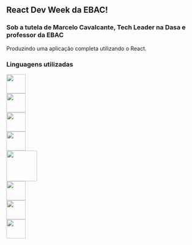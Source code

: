 ## React Dev Week da EBAC!

### Sob a tutela de Marcelo Cavalcante, Tech Leader na Dasa e professor da EBAC

Produzindo uma aplicação completa utilizando o React.

### Linguagens utilizadas

<code><img src="https://img.shields.io/badge/React-20232A?style=for-the-badge&logo=react&logoColor=61DAFB" width="50"/> </code>
<code><img src="https://img.shields.io/badge/Visual_Studio_Code-0078D4?style=for-the-badge&logo=visual%20studio%20code&logoColor=white" width="50"/> </code>
<code><img src="https://img.shields.io/badge/JavaScript-323330?style=for-the-badge&logo=javascript&logoColor=F7DF1E" width="50"/> </code>
<code><img src="https://img.shields.io/badge/json-5E5C5C?style=for-the-badge&logo=json&logoColor=white" width="50"/> </code>
<code><img src="https://img.shields.io/badge/Node.js-339933?style=for-the-badge&logo=nodedotjs&logoColor=white" width="80"/> </code>
<code><img src="https://img.shields.io/badge/npm-CB3837?style=for-the-badge&logo=npm&logoColor=white" width="50"/> </code>
<code><img src="https://img.shields.io/badge/Yarn-2C8EBB?style=for-the-badge&logo=yarn&logoColor=white" width="50"/> </code>
<code><img src="https://img.shields.io/badge/Sass-CC6699?style=for-the-badge&logo=sass&logoColor=white" width="50"/> </code>









